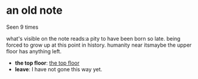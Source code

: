 # an old note

Seen 9 times

what's visible on the note reads:<span class='doc'>a pity to have been born so late. being forced to grow up at this point in history. humanity near its</span>maybe the upper floor has anything left.

- **the top floor**: [the top floor](the-top-floor-oo15x8.md)
- **leave**: I have not gone this way yet.
